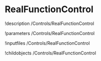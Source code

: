 <!-- MOOSE Documentation Stub: Remove this when content is added. -->

# RealFunctionControl
!description /Controls/RealFunctionControl

!parameters /Controls/RealFunctionControl

!inputfiles /Controls/RealFunctionControl

!childobjects /Controls/RealFunctionControl
